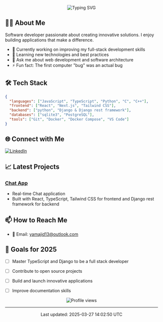<div align="center">
  <img src="https://readme-typing-svg.demolab.com?font=Fira+Code&size=30&duration=3000&pause=1000&color=F7F7F7&center=true&vCenter=true&random=false&width=435&lines=Hi+%F0%9F%91%8B+I'm+yamajid" alt="Typing SVG" />
</div>

## 👨‍💻 About Me
Software developer passionate about creating innovative solutions. I enjoy building applications that make a difference.

- 🔭 Currently working on improving my full-stack development skills
- 🌱 Learning new technologies and best practices
- 💬 Ask me about web development and software architecture
- ⚡ Fun fact: The first computer "bug" was an actual bug

## 🛠️ Tech Stack
```json
{
  "languages": ["JavaScript", "TypeScript", "Python", "C", "C++"],
  "frontend": ["React", "Next.js", "Tailwind CSS"],
  "backend": ["python", "Django & Django rest framework"],
  "databases": ["sqlite3", "PostgreSQL"],
  "tools": ["Git", "Docker", "Docker Compose", "VS Code"]
}
```

## 🌐 Connect with Me
[![LinkedIn](https://img.shields.io/badge/LinkedIn-0077B5?style=for-the-badge&logo=linkedin&logoColor=white)](https://www.linkedin.com/in/yamajid/)

## 📈 Latest Projects

### [Chat App](https://github.com/yamajid/Chat_app)
- Real-time Chat application
- Built with React, TypeScript, Tailwind CSS for frontend and Django rest framework for backend



## 📫 How to Reach Me
- 📧 Email: yamajid13@outlook.com

## 🎯 Goals for 2025
- [ ] Master TypeScript and Django to be a full stack developer
- [ ] Contribute to open source projects
- [ ] Build and launch innovative applications
- [ ] Improve documentation skills


<div align="center">
  <img src="https://komarev.com/ghpvc/?username=yamajid&color=blueviolet" alt="Profile views" />
</div>

---

<div align="center">
  Last updated: 2025-03-27 14:02:50 UTC
</div>

